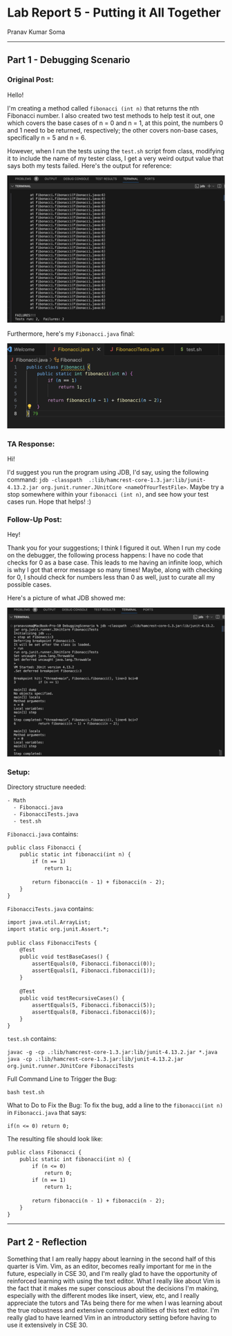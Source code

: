 # Lab Report 5 - Putting it All Together
Pranav Kumar Soma

---

## Part 1 - Debugging Scenario

### Original Post:
Hello!

I'm creating a method called ```fibonacci (int n)``` that returns the nth Fibonacci number. I also created two test methods to help test it out, one which covers the base cases of n = 0 and n = 1,
at this point, the numbers 0 and 1 need to be returned, respectively; the other covers non-base cases, specifically n = 5 and n = 6.

However, when I run the tests using the ```test.sh``` script from class, modifying it to include the name of my tester class, I get a very weird output value that says both my tests failed. Here's
the output for reference:

![Image](FailedTest.png)

Furthermore, here's my ```Fibonacci.java``` final:

![Image](Fib.png)

### TA Response:
Hi!

I'd suggest you run the program using JDB, I'd say, using the following command: ```jdb -classpath  .:lib/hamcrest-core-1.3.jar:lib/junit-4.13.2.jar org.junit.runner.JUnitCore <nameOfYourTestFile>```.
Maybe try a stop somewhere within your ```fibonacci (int n)```, and see how your test cases run. Hope that helps! :)

### Follow-Up Post:
Hey!

Thank you for your suggestions; I think I figured it out. When I run my code on the debugger, the following process happens: I have no code that checks for 0 as a base case. This leads to me having
an infinite loop, which is why I got that error message so many times! Maybe, along with checking for 0, I should check for numbers less than 0 as well, just to curate all my possible cases.

Here's a picture of what JDB showed me:

![Image](JDB.png)


### Setup:

Directory structure needed:
```
- Math
  - Fibonacci.java
  - FibonacciTests.java
  - test.sh
```

```Fibonacci.java``` contains:
```
public class Fibonacci {
    public static int fibonacci(int n) {
        if (n == 1)
            return 1;

        return fibonacci(n - 1) + fibonacci(n - 2);
    }
}
```

```FibonacciTests.java``` contains:
```
import java.util.ArrayList;
import static org.junit.Assert.*;

public class FibonacciTests {
    @Test
    public void testBaseCases() {
        assertEquals(0, Fibonacci.fibonacci(0));
        assertEquals(1, Fibonacci.fibonacci(1));
    }

    @Test
    public void testRecursiveCases() {
        assertEquals(5, Fibonacci.fibonacci(5));
        assertEquals(8, Fibonacci.fibonacci(6));
    }
}
```

```test.sh``` contains:
```
javac -g -cp .:lib/hamcrest-core-1.3.jar:lib/junit-4.13.2.jar *.java
java -cp .:lib/hamcrest-core-1.3.jar:lib/junit-4.13.2.jar org.junit.runner.JUnitCore FibonacciTests
```

Full Command Line to Trigger the Bug:

```
bash test.sh
```

What to Do to Fix the Bug:
To fix the bug, add a line to the ```fibonacci(int n)``` in ```Fibonacci.java``` that says:
```
if(n <= 0) return 0;
```

The resulting file should look like:
```
public class Fibonacci {
    public static int fibonacci(int n) {
        if (n <= 0)
            return 0;
        if (n == 1)
            return 1;

        return fibonacci(n - 1) + fibonacci(n - 2);
    }
}
```
---

## Part 2 - Reflection

Something that I am really happy about learning in the second half of this quarter is Vim. Vim, as an editor, becomes really important for me in the future, especially in CSE 30, and
I'm really glad to have the opportunity of reinforced learning with using the text editor. What I really like about Vim is the fact that it makes me super conscious about the decisions I'm making,
especially with the different modes like insert, view, etc, and I really appreciate the tutors and TAs being there for me when I was learning about the true robustness and extensive command abilities of
this text editor. I'm really glad to have learned Vim in an introductory setting before having to use it extensively in CSE 30.
